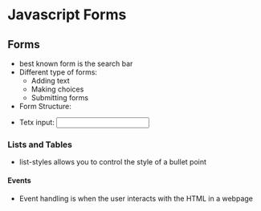 # Javascript Forms

## Forms 
- best known form is the search bar
- Different type of forms:
    * Adding text
    * Making choices
    * Submitting forms
- Form Structure: <form>
- Tetx input: <input>

### Lists and Tables
- list-styles allows you to control the style of a bullet point

#### Events
- Event handling is when the user interacts with  the HTML in a webpage
